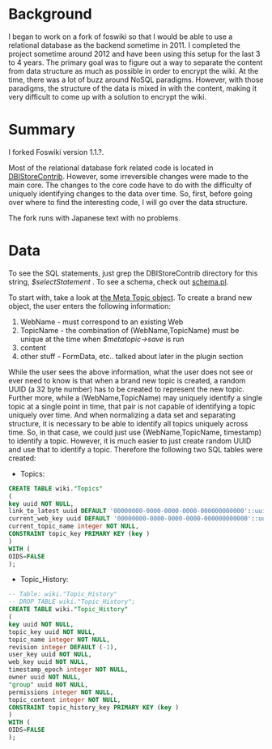 # Background
I began to work on a fork of foswiki so that I would be able to use a relational database as the backend sometime in 2011.  I completed the project sometime around 2012 and have been using this setup for the last 3 to 4 years.  The primary goal was to figure out a way to separate the content from data structure as much as possible in order to encrypt the wiki.  At the time, there was a lot of buzz around NoSQL paradigms.  However, with those paradigms, the structure of the data is mixed in with the content, making it very difficult to come up with a solution to encrypt the wiki.

# Summary
I forked Foswiki version 1.1.?.

Most of the relational database fork related code is located in [DBIStoreContrib](https://github.com/favioflamingo/wiki/tree/master/perl/lib/Foswiki/Contrib/DBIStoreContrib).  However, some irreversible changes were made to the main core.  The changes to the core code have to do with the difficulty of uniquely identifying changes to the data over time.  So, first, before going over where to find the interesting code, I will go over the data structure.

The fork runs with Japanese text with no problems.

# Data
To see the SQL statements, just grep the DBIStoreContrib directory for this string, _$selectStatement_ .  To see a schema, check out [schema.pl](https://github.com/favioflamingo/wiki/blob/master/static/var/lib/foswiki/data/schema.pl).


To start with, take a look at [the Meta Topic object](https://github.com/favioflamingo/wiki/blob/master/perl/lib/Foswiki/Meta.pm).  To create a brand new object, the user enters the following information:

1. WebName - must correspond to an existing Web
1. TopicName - the combination of (WebName,TopicName) must be unique at the time when _$metatopic->save_ is run
1. content 
1. other stuff - FormData, etc.. talked about later in the plugin section

While the user sees the above information, what the user does not see or ever need to know is that when a brand new topic is created, a random UUID (a 32 byte number) has to be created to represent the new topic.  Further more, while a (WebName,TopicName) may uniquely identify a single topic at a single point in time, that pair is not capable of identifying a topic uniquely over time.  And when normalizing a data set and separating structure, it is necessary to be able to identify all topics uniquely across time.  So, in that case, we could just use (WebName,TopicName, timestamp) to identify a topic.  However, it is much easier to just create random UUID and use that to identify a topic.  Therefore the following two SQL tables were created:

* Topics:
```sql
CREATE TABLE wiki."Topics"
(
key uuid NOT NULL,
link_to_latest uuid DEFAULT '00000000-0000-0000-0000-000000000000'::uuid,
current_web_key uuid DEFAULT '00000000-0000-0000-0000-000000000000'::uuid,
current_topic_name integer NOT NULL,
CONSTRAINT topic_key PRIMARY KEY (key )
)
WITH (
OIDS=FALSE
);
```

* Topic_History:
```sql
-- Table: wiki."Topic_History"
-- DROP TABLE wiki."Topic_History";
CREATE TABLE wiki."Topic_History"
(
key uuid NOT NULL,
topic_key uuid NOT NULL,
topic_name integer NOT NULL,
revision integer DEFAULT (-1),
user_key uuid NOT NULL,
web_key uuid NOT NULL,
timestamp_epoch integer NOT NULL,
owner uuid NOT NULL,
"group" uuid NOT NULL,
permissions integer NOT NULL,
topic_content integer NOT NULL,
CONSTRAINT topic_history_key PRIMARY KEY (key )
)
WITH (
OIDS=FALSE
);
```
